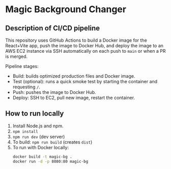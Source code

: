 # Magic Background Changer

## Description of CI/CD pipeline
This repository uses GitHub Actions to build a Docker image for the React+Vite app, push the image to Docker Hub, and deploy the image to an AWS EC2 instance via SSH automatically on each push to `main` or when a PR is merged.

Pipeline stages:
- Build: builds optimized production files and Docker image.
- Test (optional): runs a quick smoke test by starting the container and requesting `/`.
- Push: pushes the image to Docker Hub.
- Deploy: SSH to EC2, pull new image, restart the container.

## How to run locally
1. Install Node.js and npm.
2. `npm install`
3. `npm run dev` (dev server)
4. To build: `npm run build` (creates `dist`)
5. To run with Docker locally:
   ```bash
   docker build -t magic-bg .
   docker run -d -p 8080:80 magic-bg


   


